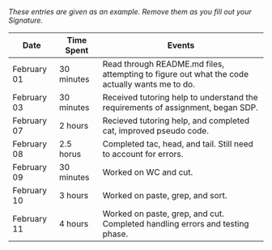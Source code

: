 *These entries are given as an example. Remove them as you fill out your Signature.*

| Date         | Time Spent | Events
|--------------|------------|--------------------
| February 01  | 30 minutes | Read through README.md files, attempting to figure out what the code actually wants me to do.
| February 03  | 30 minutes | Received tutoring help to understand the requirements of assignment, began SDP.
| February 07  |  2 hours   | Recieved tutoring help, and completed cat, improved pseudo code.
| February 08  | 2.5 horus  | Completed tac, head, and tail. Still need to account for errors.
| February 09  | 30 minutes | Worked on WC and cut.
| February 10  | 3 hours    | Worked on paste, grep, and sort.
| February 11  | 4 hours    | Worked on paste, grep, and cut. Completed handling errors and testing phase.
